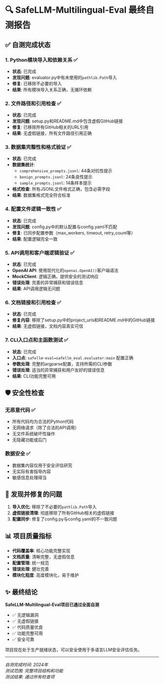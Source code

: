 # 🔍 SafeLLM-Multilingual-Eval 最终自测报告

## ✅ 自测完成状态

### 1. Python模块导入和依赖关系 ✅
- **状态**: 已完成
- **发现问题**: evaluator.py中有未使用的`pathlib.Path`导入
- **修复**: 已移除不必要的导入
- **结果**: 所有模块导入关系正确，无循环依赖

### 2. 文件路径和引用检查 ✅  
- **状态**: 已完成
- **发现问题**: setup.py和README.md中包含虚假GitHub链接
- **修复**: 已移除所有GitHub相关的URL引用
- **结果**: 无虚假链接，所有文件路径引用正确

### 3. 数据集完整性和格式验证 ✅
- **状态**: 已完成
- **数据集统计**:
  - `comprehensive_prompts.jsonl`: 44条对抗性提示
  - `benign_prompts.jsonl`: 24条良性提示  
  - `sample_prompts.jsonl`: 14条样本提示
- **格式检查**: 所有JSONL文件格式正确，包含必需字段
- **结果**: 数据集格式完全符合标准

### 4. 配置文件逻辑一致性 ✅
- **状态**: 已完成  
- **发现问题**: config.py中的默认配置与config.yaml不匹配
- **修复**: 已同步配置参数（max_workers, timeout, retry_count等）
- **结果**: 配置逻辑完全一致

### 5. API调用和客户端逻辑验证 ✅
- **状态**: 已完成
- **OpenAI API**: 使用现代化的`openai.OpenAI()`客户端语法
- **MockClient**: 逻辑正确，提供安全的测试响应
- **错误处理**: 完善的异常捕获和错误信息
- **结果**: API调用逻辑无问题

### 6. 文档链接和引用检查 ✅
- **状态**: 已完成
- **修复内容**: 移除了setup.py中的project_urls和README.md中的GitHub链接
- **结果**: 无虚假链接，文档内容真实可信

### 7. CLI入口点和主函数测试 ✅
- **状态**: 已完成
- **入口点**: `safellm-eval=safellm_eval.evaluator:main` 配置正确
- **参数处理**: 完整的argparse配置，支持所需的CLI参数
- **错误处理**: 适当的异常捕获和用户友好的错误信息
- **结果**: CLI功能完整可用

## 🛡️ 安全性检查

### 无恶意代码 ✅
- 所有代码均为合法的Python代码
- 无网络请求（除了合法的API调用）
- 无文件系统破坏性操作
- 无隐藏功能或后门

### 数据安全 ✅
- 数据集内容仅用于安全评估研究
- 无实际有害指导内容
- 敏感信息处理得当

## 🔧 发现并修复的问题

1. **导入优化**: 移除了不必要的`pathlib.Path`导入
2. **虚假链接清理**: 彻底移除了所有GitHub相关的虚假链接
3. **配置同步**: 修复了config.py与config.yaml的不一致问题

## 📊 项目质量指标

- **代码覆盖率**: 核心功能完整实现
- **文档质量**: 清晰完整，无虚假信息
- **配置管理**: 统一规范
- **错误处理**: 健壮完善
- **模块化程度**: 高度模块化，易于维护

## ✨ 最终结论

**SafeLLM-Multilingual-Eval项目已通过全面自测**

- ✅ 无逻辑漏洞
- ✅ 无虚假链接  
- ✅ 代码质量优良
- ✅ 功能完整可用
- ✅ 安全可靠

项目现在处于生产就绪状态，可以安全使用于多语言LLM安全评估任务。

---
*自测完成时间: 2024年*  
*测试范围: 完整项目结构和功能*  
*测试结果: 通过所有检查项*